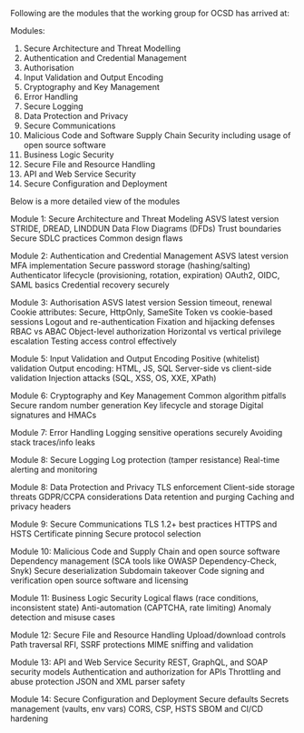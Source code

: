 Following are the modules that the working group for OCSD has arrived at:

Modules:
1. Secure Architecture and Threat Modelling
2. Authentication and Credential Management 
3. Authorisation 
4. Input Validation and Output Encoding 
5. Cryptography and Key Management
6. Error Handling
7. Secure Logging
8. Data Protection and Privacy
9. Secure Communications
10. Malicious Code and Software Supply Chain Security including usage of open source software
11. Business Logic Security
12. Secure File and Resource Handling
13. API and Web Service Security
14. Secure Configuration and Deployment

Below is a more detailed view of the modules

Module 1: Secure Architecture and Threat Modeling
  ASVS latest version
  STRIDE, DREAD, LINDDUN
  Data Flow Diagrams (DFDs)
  Trust boundaries
  Secure SDLC practices
  Common design flaws

Module 2: Authentication and Credential Management
  ASVS latest version
  MFA implementation
  Secure password storage (hashing/salting)
  Authenticator lifecycle (provisioning, rotation, expiration)
  OAuth2, OIDC, SAML basics
  Credential recovery securely

Module 3: Authorisation
  ASVS latest version
  Session timeout, renewal
  Cookie attributes: Secure, HttpOnly, SameSite
  Token vs cookie-based sessions
  Logout and re-authentication
  Fixation and hijacking defenses
  RBAC vs ABAC
  Object-level authorization
  Horizontal vs vertical privilege escalation
  Testing access control effectively

Module 5: Input Validation and Output Encoding
  Positive (whitelist) validation
  Output encoding: HTML, JS, SQL
  Server-side vs client-side validation
  Injection attacks (SQL, XSS, OS, XXE, XPath)

Module 6: Cryptography and Key Management
  Common algorithm pitfalls
  Secure random number generation
  Key lifecycle and storage
  Digital signatures and HMACs

Module 7: Error Handling
  Logging sensitive operations securely
  Avoiding stack traces/info leaks

Module 8: Secure Logging
  Log protection (tamper resistance)
  Real-time alerting and monitoring

Module 8: Data Protection and Privacy
  TLS enforcement
  Client-side storage threats
  GDPR/CCPA considerations
  Data retention and purging
  Caching and privacy headers

Module 9: Secure Communications
  TLS 1.2+ best practices
  HTTPS and HSTS
  Certificate pinning
  Secure protocol selection

Module 10: Malicious Code and Supply Chain and open source software
  Dependency management (SCA tools like OWASP Dependency-Check, Snyk)
  Secure deserialization
  Subdomain takeover
  Code signing and verification
  open source software and licensing

Module 11: Business Logic Security
  Logical flaws (race conditions, inconsistent state)
  Anti-automation (CAPTCHA, rate limiting)
  Anomaly detection and misuse cases

Module 12: Secure File and Resource Handling
  Upload/download controls
  Path traversal
  RFI, SSRF protections
  MIME sniffing and validation

Module 13: API and Web Service Security
  REST, GraphQL, and SOAP security models
  Authentication and authorization for APIs
  Throttling and abuse protection
  JSON and XML parser safety

Module 14: Secure Configuration and Deployment
  Secure defaults
  Secrets management (vaults, env vars)
  CORS, CSP, HSTS
  SBOM and CI/CD hardening
